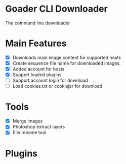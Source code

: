 Goader CLI Downloader
=

The command line downloader

# Main Features

- [x] Downloads main image content for supported hosts
- [x] Create sequence file name for downloaded images.
- [x] Added account for hosts
- [x] Support loaded plugins
- [ ] Support account login for download
- [ ] Load cookies.txt or cookiejar for download

# Tools

- [x] Merge images
- [x] Photoshop extract layers
- [x] File rename tool

# Plugins